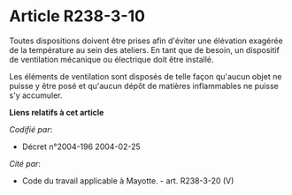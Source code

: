 # Article R238-3-10

Toutes dispositions doivent être prises afin d'éviter une élévation exagérée de la température au sein des ateliers. En tant
que de besoin, un dispositif de ventilation mécanique ou électrique doit être installé.

Les éléments de ventilation sont disposés de telle façon qu'aucun objet ne puisse y être posé et qu'aucun dépôt de matières
inflammables ne puisse s'y accumuler.

**Liens relatifs à cet article**

_Codifié par_:

  - Décret n°2004-196 2004-02-25

_Cité par_:

  - Code du travail applicable à Mayotte. - art. R238-3-20 (V)
